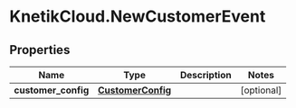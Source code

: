 # KnetikCloud.NewCustomerEvent

## Properties
Name | Type | Description | Notes
------------ | ------------- | ------------- | -------------
**customer_config** | [**CustomerConfig**](CustomerConfig.md) |  | [optional] 


